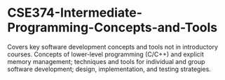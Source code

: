 # CSE374-Intermediate-Programming-Concepts-and-Tools
 Covers key software development concepts and tools not in introductory courses. Concepts of lower-level programming (C/C++) and explicit memory management; techniques and tools for individual and group software development; design, implementation, and testing strategies.
